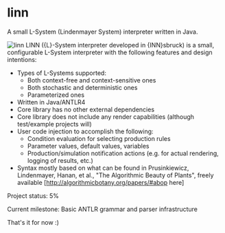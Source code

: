 # linn
A small L-System (Lindenmayer System) interpreter written in Java.

![linn](https://github.com/thotro/linn/blob/master/linn.png)
LINN ({L}-System interpreter developed in {INN}sbruck) is a small, configurable L-System interpreter with the following features and design intentions:
 * Types of L-Systems supported:
   * Both context-free and context-sensitive ones
   * Both stochastic and deterministic ones
   * Parameterized ones
 * Written in Java/ANTLR4
 * Core library has no other external dependencies
 * Core library does not include any render capabilities (although test/example projects will)
 * User code injection to accomplish the following:
   * Condition evaluation for selecting production rules
   * Parameter values, default values, variables
   * Production/simulation notification actions (e.g. for actual rendering, logging of results, etc.)
 * Syntax mostly based on what can be found in Prusinkiewicz, Lindenmayer, Hanan, et al., "The Algorithmic Beauty of Plants", freely available [http://algorithmicbotany.org/papers/#abop here]

Project status: 5%

Current milestone: Basic ANTLR grammar and parser infrastructure

That's it for now :)


